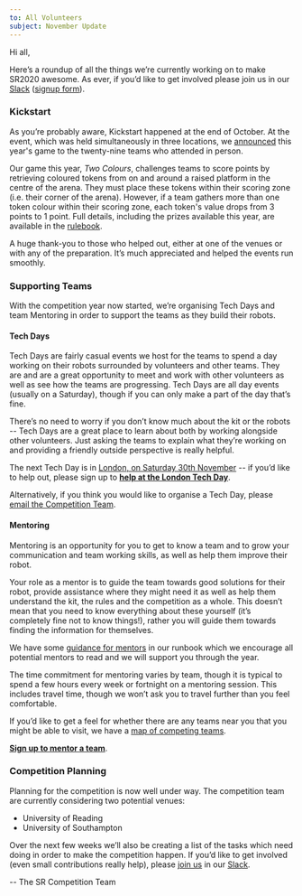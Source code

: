 ```yaml
---
to: All Volunteers
subject: November Update
---
```


Hi all,

Here’s a roundup of all the things we’re currently working on to make SR2020
awesome. As ever, if you’d like to get involved please join us in our [Slack][slack]
([signup form][slack-signup]).

### Kickstart

As you’re probably aware, Kickstart happened at the end of October. At the
event, which was held simultaneously in three locations, we
[announced][game-announcement-post] this year's game to the twenty-nine teams
who attended in person.

Our game this year, _Two Colours_, challenges teams to score points by
retrieving coloured tokens from on and around a raised platform in the centre of
the arena. They must place these tokens within their scoring zone (i.e. their
corner of the arena). However, if a team gathers more than one token colour
within their scoring zone, each token's value drops from 3 points to 1 point.
Full details, including the prizes available this year, are available in the
[rulebook][two-colours-rules].

A huge thank-you to those who helped out, either at one of the venues or with
any of the preparation. It’s much appreciated and helped the events run
smoothly.

### Supporting Teams

With the competition year now started, we’re organising Tech Days and team
Mentoring in order to support the teams as they build their robots.

#### Tech Days

Tech Days are fairly casual events we host for the teams to spend a day working
on their robots surrounded by volunteers and other teams. They are and are a
great opportunity to meet and work with other volunteers as well as see how the
teams are progressing. Tech Days are all day events (usually on a Saturday),
though if you can only make a part of the day that’s fine.

There’s no need to worry if you don’t know much about the kit or the robots --
Tech Days are a great place to learn about both by working alongside other
volunteers. Just asking the teams to explain what they’re working on and
providing a friendly outside perspective is really helpful.

The next Tech Day is in [London, on Saturday 30th November][london-tech-day] --
if you’d like to help out, please sign up to **[help at the London Tech Day][tech-day-signup]**.

Alternatively, if you think you would like to organise a Tech Day, please
[email the Competition Team](mailto:competition-team@studentrobotics.org).

#### Mentoring

Mentoring is an opportunity for you to get to know a team and to grow your
communication and team working skills, as well as help them improve their robot.

Your role as a mentor is to guide the team towards good solutions for their
robot, provide assistance where they might need it as well as help them
understand the kit, the rules and the competition as a whole. This doesn’t mean
that you need to know everything about these yourself (it’s completely fine not
to know things!), rather you will guide them towards finding the information for
themselves.

We have some [guidance for mentors][mentor-guidance] in our runbook which we
encourage all potential mentors to read and we will support you through the year.

The time commitment for mentoring varies by team, though it is typical to spend
a few hours every week or fortnight on a mentoring session. This includes travel
time, though we won’t ask you to travel further than you feel comfortable.

If you’d like to get a feel for whether there are any teams near you that you
might be able to visit, we have a [map of competing teams][teams-map].

**[Sign up to mentor a team][mentoring-signup]**.

### Competition Planning

Planning for the competition is now well under way. The competition team are
currently considering two potential venues:
 * University of Reading
 * University of Southampton

Over the next few weeks we’ll also be creating a list of the tasks which need
doing in order to make the competition happen. If you’d like to get involved
(even small contributions really help), please [join us][slack-signup] in our
[Slack][slack].


-- The SR Competition Team


[slack]: https://studentrobotics.slack.com
[slack-signup]: https://goo.gl/forms/Maq41MHF8CYSRVn83
[game-announcement-post]: https://studentrobotics.org/news/2019-10-26-sr2020-kickstart-and-rules-published/
[two-colours-rules]: https://studentrobotics.org/docs/resources/2020/rulebook.pdf
[london-tech-day]: https://studentrobotics.org/events/sr2020/london-tech-day-november/
[tech-day-signup]: https://forms.gle/isHzxAkd7HKKFWGR9
[mentoring-signup]: https://forms.gle/YHWniHWhuhvBbqg79
[mentor-guidance]: https://srobo.github.io/runbook/volunteering/mentor-guidance/
[teams-map]: https://drive.google.com/a/studentrobotics.org/open?id=1vEwB5vYNA-KJDnatYtwm7qD9Ewkccd9u
